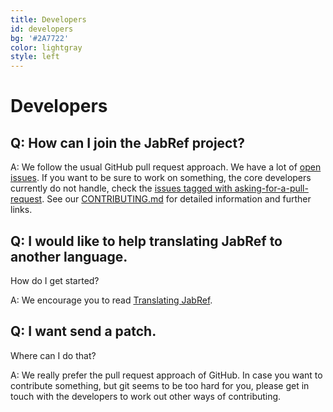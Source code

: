 ```yaml
---
title: Developers
id: developers
bg: '#2A7722'
color: lightgray
style: left
---
```


# Developers

## Q: How can I join the JabRef project?

A: We follow the usual GitHub pull request approach.
We have a lot of [open issues](https://github.com/JabRef/jabref/issues).
If you want to be sure to work on something, the core developers currently do not handle, check the [issues tagged with asking-for-a-pull-request](https://github.com/JabRef/jabref/labels/asking-for-a-pull-request).
See our [CONTRIBUTING.md](https://github.com/JabRef/jabref/blob/master/CONTRIBUTING.md) for detailed information and further links.

## Q: I would like to help translating JabRef to another language.
How do I get started?

A: We encourage you to read [Translating JabRef](https://github.com/JabRef/jabref/wiki/Translating-JabRef).

## Q: I want send a patch.
Where can I do that?

A: We really prefer the pull request approach of GitHub.
In case you want to contribute something, but git seems to be too hard for you, please get in touch with the developers to work out other ways of contributing.
